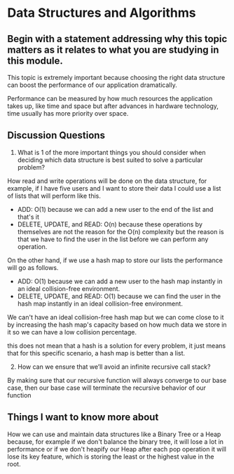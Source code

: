 
# Data Structures and Algorithms
## Begin with a statement addressing why this topic matters as it relates to what you are studying in this module.
This topic is extremely important because choosing the right data structure can boost the performance of our application dramatically. 

Performance can be measured by how much resources the application takes up, like time and space but after advances in hardware technology, time usually has more priority over space.

## Discussion Questions
1. What is 1 of the more important things you should consider when deciding which data structure is best suited to solve a particular problem?

How read and write operations will be done on the data structure, for example, if I have five users and I want to store their data I could use a list of lists that will perform like this.
* ADD: O(1) because we can add a new user to the end of the list and that's it 
* DELETE, UPDATE, and READ: O(n) because these operations by themselves are not the reason for the O(n) complexity but the reason is that we have to find the user in the list before we can perform any operation.

On the other hand, if we use a hash map to store our lists the performance will go as follows.
* ADD: O(1) because we can add a new user to the hash map instantly in an ideal collision-free environment.
* DELETE, UPDATE, and READ: O(1) because we can find the user in the hash map instantly in an ideal collision-free environment.

We can't have an ideal collision-free hash map but we can come close to it by increasing the hash map's capacity based on how much data we store in it so we can have a low collision percentage.

this does not mean that a hash is a solution for every problem, it just means that for this specific scenario, a hash map is better than a list.

2. How can we ensure that we’ll avoid an infinite recursive call stack?

By making sure that our recursive function will always converge to our base case, then our base case will terminate the recursive behavior of our function
## Things I want to know more about
How we can use and maintain data structures like a Binary Tree or a Heap because, for example if we don't balance the binary tree, it will lose a lot in performance or if we don't heapify our Heap after each pop operation it will lose its key feature, which is storing the least or the highest value in the root.
